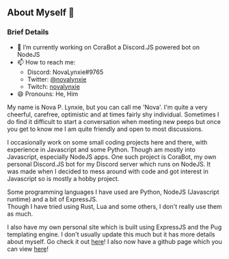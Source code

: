 ## About Myself 👋

### Brief Details
- 🔭 I’m currently working on CoraBot a Discord.JS powered bot on NodeJS
- 📫 How to reach me: 
	- Discord: NovaLynxie#9765
	- Twitter: [@novalynxie](https://twitter.com/novalynxie)
	- Twitch: [novalynxie](https://twitch.tv/novalynxie)
- 😄 Pronouns: He, Him

My name is Nova P. Lynxie, but you can call me 'Nova'.
I'm quite a very cheerful, carefree, optimistic and at times fairly shy individual. 
Sometimes I do find it difficult to start a conversation when meeting new peeps but once you get to know me I am quite friendly and open to most discussions.

I occasionally work on some small coding projects here and there, with experience in Javascript and some Python. Though am mostly into Javascript, especially NodeJS apps.
One such project is CoraBot, my own personal Discord.JS bot for my Discord server which runs on NodeJS. It was made when I decided to mess around with code and got interest in Javascript so is mostly a hobby project.

Some programming languages I have used are Python, NodeJS (Javascript runtime) and a bit of ExpressJS.  
Though I have tried using Rust, Lua and some others, I don't really use them as much.

I also have my own personal site which is built using ExpressJS and the Pug templating engine. I don't usually update this much but it has more details about myself. Go check it out [here](https://lynxies-website.novalynxie.repl.co/)! I also now have a github page which you can view [here](https://novalynxie.github.io/NovaLynxie/)!

<!--
Temporary Message: *Currently under construction / drafting. Please check back later!*

**NovaLynxie/NovaLynxie** is a ✨ _special_ ✨ repository because its `README.md` (this file) appears on your GitHub profile.

Here are some ideas to get you started:

- 🔭 I’m currently working on ...
- 🌱 I’m currently learning ...
- 👯 I’m looking to collaborate on ...
- 🤔 I’m looking for help with ...
- 💬 Ask me about ...
- 📫 How to reach me: ...
- 😄 Pronouns: ...
- ⚡ Fun fact: ...
-->
